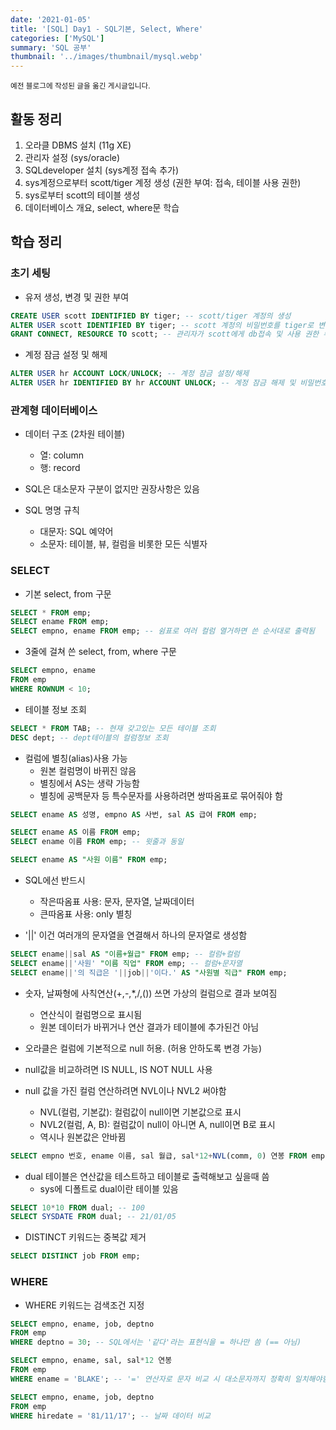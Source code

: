 ```yaml
---
date: '2021-01-05'
title: '[SQL] Day1 - SQL기본, Select, Where'
categories: ['MySQL']
summary: 'SQL 공부'
thumbnail: '../images/thumbnail/mysql.webp'
---
```


<small>예전 블로그에 작성된 글을 옮긴 게시글입니다.</small>

## 활동 정리

1. 오라클 DBMS 설치 (11g XE)
2. 관리자 설정 (sys/oracle)
3. SQLdeveloper 설치 (sys계정 접속 추가)
4. sys계정으로부터 scott/tiger 계정 생성 (권한 부여: 접속, 테이블 사용 권한)
5. sys로부터 scott의 테이블 생성
6. 데이터베이스 개요, select, where문 학습


## 학습 정리

### 초기 세팅

- 유저 생성, 변경 및 권한 부여


<div class="code-header">
	<span class="red btn"></span>
	<span class="yellow btn"></span>
	<span class="green btn"></span>
</div>

```sql
CREATE USER scott IDENTIFIED BY tiger; -- scott/tiger 계정의 생성
ALTER USER scott IDENTIFIED BY tiger; -- scott 계정의 비밀번호를 tiger로 변경
GRANT CONNECT, RESOURCE TO scott; -- 관리자가 scott에게 db접속 및 사용 권한 부여
```

- 계정 잠금 설정 및 해제


<div class="code-header">
	<span class="red btn"></span>
	<span class="yellow btn"></span>
	<span class="green btn"></span>
</div>

```sql
ALTER USER hr ACCOUNT LOCK/UNLOCK; -- 계정 잠금 설정/해제
ALTER USER hr IDENTIFIED BY hr ACCOUNT UNLOCK; -- 계정 잠금 해제 및 비밀번호 변경
```


### 관계형 데이터베이스

- 데이터 구조 (2차원 테이블)
	- 열: column
	- 행: record

- SQL은 대소문자 구분이 없지만 권장사항은 있음
- SQL 명명 규칙
	- 대문자: SQL 예약어
	- 소문자: 테이블, 뷰, 컬럼을 비롯한 모든 식별자

### SELECT

- 기본 select, from 구문


<div class="code-header">
	<span class="red btn"></span>
	<span class="yellow btn"></span>
	<span class="green btn"></span>
</div>

```sql
SELECT * FROM emp;
SELECT ename FROM emp;
SELECT empno, ename FROM emp; -- 쉼표로 여러 컬럼 열거하면 쓴 순서대로 출력됨
```

- 3줄에 걸쳐 쓴 select, from, where 구문


<div class="code-header">
	<span class="red btn"></span>
	<span class="yellow btn"></span>
	<span class="green btn"></span>
</div>

```sql
SELECT empno, ename
FROM emp
WHERE ROWNUM < 10;
```

- 테이블 정보 조회


<div class="code-header">
	<span class="red btn"></span>
	<span class="yellow btn"></span>
	<span class="green btn"></span>
</div>

```sql
SELECT * FROM TAB; -- 현재 갖고있는 모든 테이블 조회
DESC dept; -- dept테이블의 컬럼정보 조회
```

- 컬럼에 별칭(alias)사용 가능
	- 원본 컬럼명이 바뀌진 않음
	- 별칭에서 AS는 생략 가능함
	- 별칭에 공백문자 등 특수문자를 사용하려면 쌍따옴표로 묶어줘야 함


<div class="code-header">
	<span class="red btn"></span>
	<span class="yellow btn"></span>
	<span class="green btn"></span>
</div>

```sql
SELECT ename AS 성명, empno AS 사번, sal AS 급여 FROM emp;

SELECT ename AS 이름 FROM emp;
SELECT ename 이름 FROM emp; -- 윗줄과 동일

SELECT ename AS "사원 이름" FROM emp;
```

- SQL에선 반드시
	- 작은따옴표 사용: 문자, 문자열, 날짜데이터
	- 큰따옴표 사용: only 별칭

- '&#124;&#124;' 이건 여러개의 문자열을 연결해서 하나의 문자열로 생성함


<div class="code-header">
	<span class="red btn"></span>
	<span class="yellow btn"></span>
	<span class="green btn"></span>
</div>

```sql
SELECT ename||sal AS "이름+월급" FROM emp; -- 컬럼+컬럼
SELECT ename||'사원' "이름 직업" FROM emp; -- 컬럼+문자열
SELECT ename||'의 직급은 '||job||'이다.' AS "사원별 직급" FROM emp;
```

- 숫자, 날짜형에 사칙연산(+,-,*,/,()) 쓰면 가상의 컬럼으로 결과 보여짐
	- 연산식이 컬럼명으로 표시됨
	- 원본 데이터가 바뀌거나 연산 결과가 테이블에 추가된건 아님

- 오라클은 컬럼에 기본적으로 null 허용. (허용 안하도록 변경 가능)
- null값을 비교하려면 IS NULL, IS NOT NULL 사용
- null 값을 가진 컬럼 연산하려면 NVL이나 NVL2 써야함
	- NVL(컬럼, 기본값): 컬럼값이 null이면 기본값으로 표시
	- NVL2(컬럼, A, B): 컬럼값이 null이 아니면 A, null이면 B로 표시
	- 역시나 원본값은 안바뀜


<div class="code-header">
	<span class="red btn"></span>
	<span class="yellow btn"></span>
	<span class="green btn"></span>
</div>

```sql
SELECT empno 번호, ename 이름, sal 월급, sal*12+NVL(comm, 0) 연봉 FROM emp;
```

- dual 테이블은 연산값을 테스트하고 테이블로 출력해보고 싶을때 씀
	- sys에 디폴트로 dual이란 테이블 있음


<div class="code-header">
	<span class="red btn"></span>
	<span class="yellow btn"></span>
	<span class="green btn"></span>
</div>

```sql
SELECT 10*10 FROM dual; -- 100
SELECT SYSDATE FROM dual; -- 21/01/05
```

- DISTINCT 키워드는 중복값 제거


<div class="code-header">
	<span class="red btn"></span>
	<span class="yellow btn"></span>
	<span class="green btn"></span>
</div>

```sql
SELECT DISTINCT job FROM emp;
```


### WHERE

- WHERE 키워드는 검색조건 지정


<div class="code-header">
	<span class="red btn"></span>
	<span class="yellow btn"></span>
	<span class="green btn"></span>
</div>

```sql
SELECT empno, ename, job, deptno
FROM emp
WHERE deptno = 30; -- SQL에서는 '같다'라는 표현식을 = 하나만 씀 (== 아님)
```


<div class="code-header">
	<span class="red btn"></span>
	<span class="yellow btn"></span>
	<span class="green btn"></span>
</div>

```sql
SELECT empno, ename, sal, sal*12 연봉
FROM emp
WHERE ename = 'BLAKE'; -- '=' 연산자로 문자 비교 시 대소문자까지 정확히 일치해야함
```


<div class="code-header">
	<span class="red btn"></span>
	<span class="yellow btn"></span>
	<span class="green btn"></span>
</div>

```sql
SELECT empno, ename, job, deptno
FROM emp
WHERE hiredate = '81/11/17'; -- 날짜 데이터 비교
```